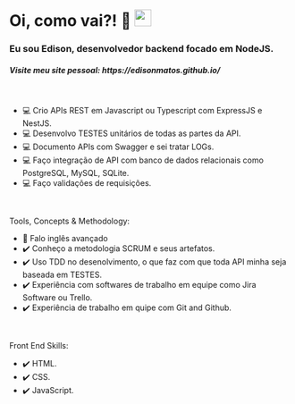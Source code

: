 <!--
<p align="left"> <img src="https://komarev.com/ghpvc/?username=maykbrito&color=yellow" alt="Profile views" /> </p>

<img align="right" height="590em" src="https://raw.githubusercontent.com/gist/EdisonMatos/b80693fe9310ac557ab672bbc85088b0/raw/d479525203d467e5d2d43a41cf54daf3694a1ba9/githubcard.svg"/>
-->

<h1 align="left">Oi, como vai?! 👋 <img src="https://raw.githubusercontent.com/kaueMarques/kaueMarques/master/hi.gif" height="30px" width="30px"></h1>
<h3 align="left">Eu sou Edison, desenvolvedor backend focado em NodeJS.</h3>
<h5 align="left">Visite meu site pessoal: https://edisonmatos.github.io/</h5>
<br>

- 💻 Crio APIs REST em Javascript ou Typescript com ExpressJS e NestJS.
- 💻 Desenvolvo TESTES unitários de todas as partes da API.
- 💻 Documento APIs com Swagger e sei tratar LOGs.
- 💻 Faço integração de API com banco de dados relacionais como PostgreSQL, MySQL, SQLite.
- 💻 Faço validações de requisições.

<br>

Tools, Concepts & Methodology:

- 💬 Falo inglês avançado
- ✔️ Conheço a metodologia SCRUM e seus artefatos.
- ✔️ Uso TDD no desenolvimento, o que faz com que toda API minha seja baseada em TESTES.
- ✔️ Experiência com softwares de trabalho em equipe como Jira Software ou Trello.
- ✔️ Experiência de trabalho em quipe com Git and Github.

<br>

Front End Skills:
- ✔️ HTML.
- ✔️ CSS.
- ✔️ JavaScript.
